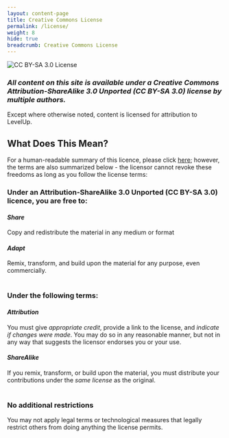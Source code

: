 ```yaml
---
layout: content-page
title: Creative Commons License
permalink: /license/
weight: 8
hide: true
breadcrumb: Creative Commons License
---
```

<img src="/level-up/assets/images/CC-BY-NS-SA-3-0.PNG" alt="CC BY-SA 3.0 License">

### *All content on this site is available under a Creative Commons Attribution-ShareAlike 3.0 Unported (CC BY-SA 3.0) license by multiple authors.*

Except where otherwise noted, content is licensed for attribution to LevelUp.

## What Does This Mean?
For a human-readable summary of this licence, please click [here](https://creativecommons.org/licenses/by-sa/3.0/); however, the terms are also summarized below - the licensor cannot revoke these freedoms as long as you follow the license terms:

### Under an Attribution-ShareAlike 3.0 Unported (CC BY-SA 3.0) licence, you are free to:

#### *Share*
Copy and redistribute the material in any medium or format

#### *Adapt*
Remix, transform, and build upon the material for any purpose, even commercially.
<br><br>

### Under the following terms:

#### *Attribution*
You must give *appropriate credit*, provide a link to the license, and *indicate if changes were made*. You may do so in any reasonable manner, but not in any way that suggests the licensor endorses you or your use. 

#### *ShareAlike*
If you remix, transform, or build upon the material, you must distribute your contributions under the *same license* as the original. 
<br><br>

### No additional restrictions
You may not apply legal terms or technological measures that legally restrict others from doing anything the license permits.
<br><br>






